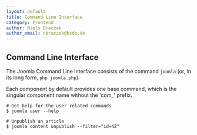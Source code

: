 ```yaml
---
layout: default
title: Command Line Interface
category: Frontend
author: Niels Braczek
author_email: nbraczek@bsds.de
---
```


## Command Line Interface

The Joomla Command Line Interface consists of the command `joomla` (or, in its long form, `php joomla.php`).

Each component by default provides one base command, which is the singular component name without the 'com_' prefix.

    # Get help for the user related commands 
    $ joomla user --help

    # Unpublish an article
    $ joomla content unpublish --filter="id=42"
    
